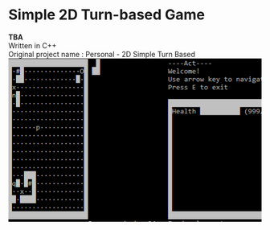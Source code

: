# Simple 2D Turn-based Game
**TBA** \
Written in C++ \
Original project name : Personal - 2D Simple Turn Based \
![Demo Turn Based](img/simple_turn_based.gif)
